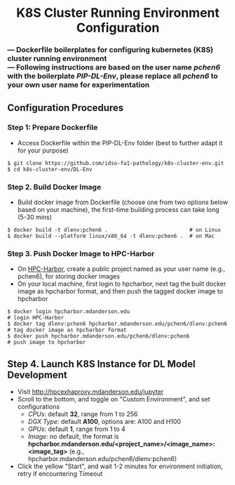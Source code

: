 <h1 align="center">
  K8S Cluster Running Environment Configuration
</h1>

<h3 align="left">
  &mdash; Dockerfile boilerplates for configuring kubernetes (K8S) cluster running environment <br>
  &mdash; Following instructions are based on the user name <strong><i>pchen6</i></strong> with the boilerplate <strong><i>PIP-DL-Env</i></strong>, please replace all <strong><i>pchen6</i></strong> to your own user name for experimentation 
</h3>



## Configuration Procedures
### Step 1: Prepare Dockerfile
* Access Dockerfile within the PIP-DL-Env folder (best to further adapt it for your purpose)
```
$ git clone https://github.com/idso-fa1-pathology/k8s-cluster-env.git
$ cd k8s-cluster-env/DL-Env
```
### Step 2. Build Docker Image
* Build docker image from Dockerfile (choose one from two options below based on your machine), the first-time building process can take long (5-30 mins)
```
$ docker build -t dlenv:pchen6 .                          # on Linux
$ docker build --platform linux/x86_64 -t dlenv:pchen6 .  # on Mac
```
### Step 3. Push Docker Image to HPC-Harbor
* On [HPC-Harbor](https://hpcharbor.mdanderson.edu), create a public project named as your user name (e.g., pchen6), for storing docker images
* On your local machine, first login to hpcharbor, next tag the built docker image as hpcharbor format, and then push the tagged docker image to hpcharbor
```
$ docker login hpcharbor.mdanderson.edu                                 # login HPC-Harbor
$ docker tag dlenv:pchen6 hpcharbor.mdanderson.edu/pchen6/dlenv:pchen6  # tag docker image as hpcharbor format
$ docker push hpcharbor.mdanderson.edu/pchen6/dlenv:pchen6              # push image to hpcharbor
```
## Step 4. Launch K8S Instance for DL Model Development
* Visit http://hpcexhaproxy.mdanderson.edu/jupyter
* Scroll to the bottom, and toggle on "Custom Environment", and set configurations
    - _CPUs_: default **32**, range from 1 to 256
    - _DGX Type_: default **A100**, options are: A100 and H100
    - _GPUs_: default **1**, range from 1 to 4
    - _Image_: no default, the format is **hpcharbor.mdanderson.edu/<project_name>/<image_name>:<image_tag>** (e.g., hpcharbor.mdanderson.edu/pchen6/dlenv:pchen6)
* Click the yellow "Start", and wait 1-2 minutes for environment initiation, retry if encountering Timeout 
